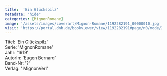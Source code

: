 ```yaml
---
title:  'Ein Glückspilz'
metadate: "hide"
categories: [MignonRomane]
image: '/assets/images/coverart/Mignon-Romane/1192282191_00000010.jpg'
visit: 'https://portal.dnb.de/bookviewer/view/1192282191#page/n0/mode/2up'
---
```

Titel: 'Ein Glückspilz' <br>
Serie: 'MignonRomane' <br>
Jahr: '1919' <br>
AutorIn: 'Eugen Bernard' <br>
Band-Nr: '?' <br>
Verlag: ' MignonVerl'